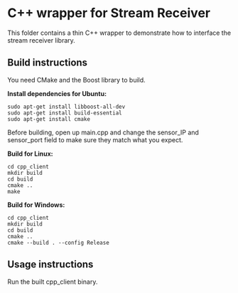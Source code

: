 C++ wrapper for Stream Receiver
=========================================

This folder contains a thin C++ wrapper to demonstrate how to interface the stream receiver library.

Build instructions
-------------------
You need CMake and the Boost library to build.

**Install dependencies for Ubuntu:**
```
sudo apt-get install libboost-all-dev
sudo apt-get install build-essential
sudo apt-get install cmake
```

Before building, open up main.cpp and change the sensor_IP and sensor_port field to make sure they match what you expect.

**Build for Linux:**
```
cd cpp_client
mkdir build
cd build
cmake ..
make
```

**Build for Windows:**
```
cd cpp_client
mkdir build
cd build
cmake ..
cmake --build . --config Release
```

Usage instructions
-------------------
Run the built cpp_client binary.